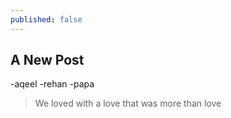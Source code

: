 ```yaml
---
published: false
---
```

## A New Post
-aqeel
-rehan
-papa
> We loved with a love that was more than love

